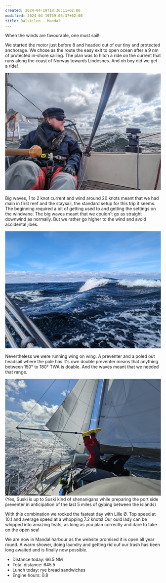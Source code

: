 ```yaml
---
created: 2024-04-19T18:36:11+02:00
modified: 2024-04-19T19:06:37+02:00
title: Dalskilen - Mandal
---
```


When the winds are favourable, one must sail!

We started the motor just before 8 and headed out of our tiny and protected anchorage. We chose as the route the easy exit to open ocean after a 9 nm of protected in-shore sailing. The plan was to hitch a ride on the current that runs along the coast of Norway towards Lindesnes. And oh boy did we get a ride!

![Image](../2024/b2abde3b1d3fabd8fb036f4f97a96388.jpg)

Big waves, 1 to 2 knot current and wind around 20 knots meant that we had main in first reef and the staysail, the standard setup for this trip it seems. The beginning required a bit of getting used to and getting the settings on the windvane. The big waves meant that we couldn't go as straight downwind as normally. But we rather go higher to the wind and avoid accidental jibes.

![Image](../2024/402025c32f130e11185d8eeeac611969.jpg)

Nevertheless we were running wing on wing. A preventer and a poled out headsail where the pole has it's own double preventer means that anything between 150° to 180° TWA is doable. And the waves meant that we needed that range.

![Image](../2024/5d98ebb3d195a1886aceafcc07ac216e.jpg)
(Yes, Suski is up to Suski kind of shenanigans while preparing the port side preventer in anticipation of the last 5 miles of gybing between the islands)

With this combination we rocked the fastest day with  Lille Ø. Top speed at 10.1 and average speed at a whopping 7.2 knots! Our ould lady can be whipped into amazing feats, as long as you plan correctly and dare to take on the open sea!

We are now in Mandal harbour as the website promised it is open all year round. A warm shower, doing laundry and getting rid ouf our trash has been long awaited and is finally now possible.

* Distance today: 66.5 NM
* Total distance: 645.5
* Lunch today: rye bread sandwiches
* Engine hours: 0.8
